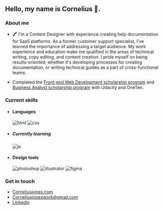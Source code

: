 <!-- <img src="https://d33wubrfki0l68.cloudfront.net/5df288145f1ec3abe9682c7f62b157c6fa506811/7f39f/img/cj-llama.png" alt="drawing" width="100%"/> -->

## Hello, my name is Cornelius :wave:. 

<div>



### About me

  

- 🖍️ I'm a Content Designer with experience creating help documentation for SaaS platforms. As a former customer support specialist, I've learned the importance of addressing a target audience. My work experience and education make me qualified in the areas of technical writing, copy editing, and content creation. I pride myself on being results-oriented; whether it's developing processes for creating documentation, or writing technical guides as a part of cross-functional teams.

- Completed the <a href="https://www.udacity.com/scholarships/oneten-bit-scholarship">Front-end Web Development scholarship program</a> and <a href="https://www.udacity.com/scholarships/oneten-bit-business-analytics-scholarship">Business Analyst scholarship program</a> with Udacity and OneTen. 
### Current skills

- <h4> Languages </h4>

  <img src = "https://img.shields.io/badge/HTML5-E34F26?style=for-the-badge&logo=html5&logoColor=white" alt = "html" />

  <img src = "https://img.shields.io/badge/CSS3-1572B6?style=for-the-badge&logo=css3&logoColor=white" alt = "css" />

  
- <h5> Currently learning </h5>

   <img src = "https://img.shields.io/badge/JavaScript-323330?style=for-the-badge&logo=javascript&logoColor=F7DF1E" alt = "js" />


- <h4> Design tools </h4>

  <img src = "https://img.shields.io/badge/adobe%20photoshop-%2331A8FF.svg?style=for-the-badge&logo=adobe%20photoshop&logoColor=white" alt = "photoshop" />

  <img src = "https://img.shields.io/badge/adobe%20illustrator-%23FF9A00.svg?style=for-the-badge&logo=adobe%20illustrator&logoColor=white" alt = "illustrator" />

  <img src = "https://img.shields.io/badge/figma-%23F24E1E.svg?style=for-the-badge&logo=figma&logoColor=white" alt = "figma" />


### Get in touch
  - <a href="https://corneliusjones.com">Corneliusjones.com</a>
  - <a href="mailto:corneliusjoneswork@gmail.com">Corneliusjoneswork@gmail.com
  - <a href="https://www.linkedin.com/in/corneliusjones11/">Linkedin</a>
